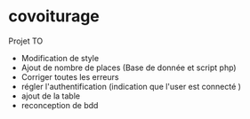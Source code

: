 covoiturage
===========

Projet TO

- Modification de style
- Ajout de nombre de places (Base de donnée et script php)
- Corriger toutes les erreurs 
- régler l'authentification (indication que l'user est connecté )
- ajout de la table
- reconception de bdd

